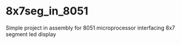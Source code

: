 # 8x7seg_in_8051
Simple project in assembly for 8051 microprocessor interfacing 8x7 segment led display
